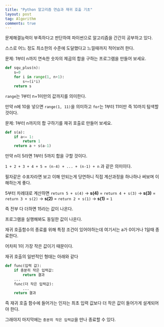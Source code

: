 ```yaml
---
title: "Python 알고리즘 연습과 재귀 호출 기초"
layout: post
tag: Algorithm
comments: true
---
```


문제해결능력이 부족하다고 판단하여 파이썬으로 알고리즘을 간간히 공부하고 있다.

스스로 어느 정도 최소한의 수준에 도달했다고 느낄때까지 적어보려 한다.



문제: 1부터 n까지 연속한 숫자의 제곱의 합을 구하는 프로그램을 만들어 보세요.

```python
def squ_plus(n):
	s=0
	for i in range(1, n+1):
		s+=(i*i)
	return s
```

`range`는 1부터 n+1미만의 값까지를 의미한다.

만약 n에 10을 넣으면 `range(1, 11)`을 의미하고 `for`는 1부터 11미만 즉 10까지 탐색할 것이다.



문제: 1부터 n까지의 합 구하기를 재귀 호출로 만들어 보세요.

```python
def s(a):
	if a<= 1:
		return 1
	return a + s(a-1)
```

만약 n이 5라면 1부터 5까지 합을 구할 것이다.

`1 + 2 + 3 + 4 + 5 = (n-4) + ... + (n-1) + n` 과 같은 의미이다.

필자같은 수포자라면 보고 이해 안되는게 당연하니 직접 계산과정을 하나하나 써보며 이해하는게 좋다.

5부터 차례대로 계산하면 `return 5 + s(4)` -> **s(4)** = `return 4 + s(3)` -> **s(3)** = `return 3 + s(2)` -> **s(2)** = `return 2 + s(1)` -> **s(1)** = `1`

즉 전부 다 더하면 15라는 값이 나온다.

프로그램을 실행해봐도 동일한 값이 나온다.



재귀 호출함수의 종료를 위해 특정 조건이 있어야하는데 여기서는 a가 0이거나 1일때 종료한다.

어차피 1이 가장 작은 값이기 때문이다.



재귀 호출의 일반적인 형태는 아래와 같다

```python
def func(입력 값):
    if 충분히 작은 입력값:
        return 결과
    ...
    func(더 작은 입력값):
        ...
    return 결과
```

즉 재귀 호출 함수에 들어가는 인자는 최초 입력 값보다 더 작은 값이 들어가게 설계되어야 한다.

그래야지 마지막에는 `충분히 작은 입력값`을 만나 종료할 수 있다.